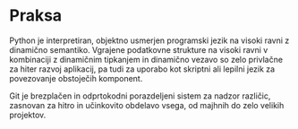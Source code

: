 # Praksa
Python je interpretiran, objektno usmerjen programski jezik na visoki ravni z dinamično semantiko. Vgrajene podatkovne strukture na visoki ravni v kombinaciji z dinamičnim tipkanjem in dinamično vezavo so zelo privlačne za hiter razvoj aplikacij, pa tudi za uporabo kot skriptni ali lepilni jezik za povezovanje obstoječih komponent. 

Git je brezplačen in odprtokodni porazdeljeni sistem za nadzor različic, zasnovan za hitro in učinkovito obdelavo vsega, od majhnih do zelo velikih projektov.
